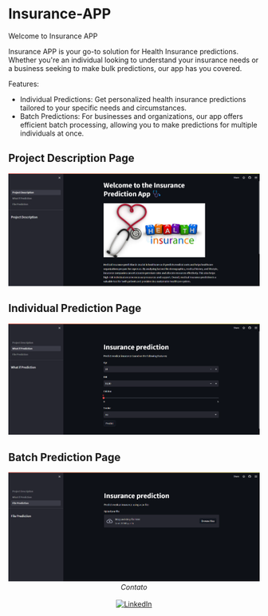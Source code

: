 # Insurance-APP

Welcome to Insurance APP

Insurance APP is your go-to solution for Health Insurance predictions. Whether you're an individual looking to understand your insurance needs or a business seeking to make bulk predictions, our app has you covered.

Features:

- Individual Predictions: Get personalized health insurance predictions tailored to your specific needs and circumstances.
- Batch Predictions: For businesses and organizations, our app offers efficient batch processing, allowing you to make predictions for multiple individuals at once.

## Project Description Page

<img width="876" alt="project Description" src="./img/pd.png">

## Individual Prediction Page

<img width="876" alt="Individual Prediction" src="./img/pm.png">

## Batch Prediction Page

<img width="876" alt="Batch Prediction" src="./img/pl.png">

<div align="center">
<i>Contato</i><br> 
<br>
<a href="https://www.linkedin.com/in/vinic-costa/" target="_blank"><img src="https://img.shields.io/badge/linkedin-%230077B5.svg?style=for-the-badge&logo=linkedin&logoColor=white" alt="LinkedIn"></a>
</div>
